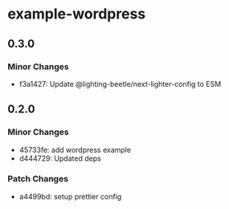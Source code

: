 # example-wordpress

## 0.3.0

### Minor Changes

- f3a1427: Update @lighting-beetle/next-lighter-config to ESM

## 0.2.0

### Minor Changes

- 45733fe: add wordpress example
- d444729: Updated deps

### Patch Changes

- a4499bd: setup prettier config
